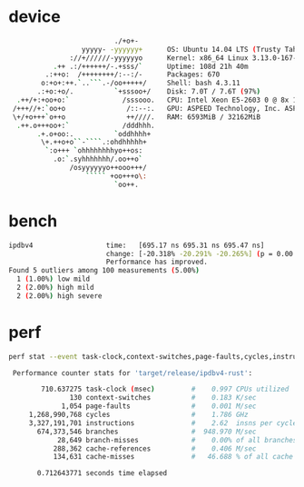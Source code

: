# device

```bash
                          ./+o+-       
                  yyyyy- -yyyyyy+      OS: Ubuntu 14.04 LTS (Trusty Tahr)
               ://+//////-yyyyyyo      Kernel: x86_64 Linux 3.13.0-167-generic
           .++ .:/++++++/-.+sss/`      Uptime: 108d 21h 40m
         .:++o:  /++++++++/:--:/-      Packages: 670
        o:+o+:++.`..```.-/oo+++++/     Shell: bash 4.3.11
       .:+o:+o/.          `+sssoo+/    Disk: 7.0T / 7.6T (97%)
  .++/+:+oo+o:`             /sssooo.   CPU: Intel Xeon E5-2603 0 @ 8x 1.8GHz
 /+++//+:`oo+o               /::--:.   GPU: ASPEED Technology, Inc. ASPEED Graphics Family (rev 21)
 \+/+o+++`o++o               ++////.   RAM: 6593MiB / 32162MiB
  .++.o+++oo+:`             /dddhhh.
       .+.o+oo:.          `oddhhhh+
        \+.++o+o``-````.:ohdhhhhh+
         `:o+++ `ohhhhhhhhyo++os:
           .o:`.syhhhhhhh/.oo++o`
               /osyyyyyyo++ooo+++/
                   ````` +oo+++o\:
                          `oo++.


```
# bench

```bash
ipdbv4                  time:   [695.17 ns 695.31 ns 695.47 ns]
                        change: [-20.318% -20.291% -20.265%] (p = 0.00 < 0.05)
                        Performance has improved.
Found 5 outliers among 100 measurements (5.00%)
  1 (1.00%) low mild
  2 (2.00%) high mild
  2 (2.00%) high severe
```


# perf


```bash
perf stat --event task-clock,context-switches,page-faults,cycles,instructions,branches,branch-misses,cache-references,cache-misses target/release/ipdbv4-rust

 Performance counter stats for 'target/release/ipdbv4-rust':

        710.637275 task-clock (msec)         #    0.997 CPUs utilized
               130 context-switches          #    0.183 K/sec
             1,054 page-faults               #    0.001 M/sec
     1,268,990,768 cycles                    #    1.786 GHz
     3,327,191,701 instructions              #    2.62  insns per cycle
       674,373,546 branches                  #  948.970 M/sec
            28,649 branch-misses             #    0.00% of all branches
           288,362 cache-references          #    0.406 M/sec
           134,631 cache-misses              #   46.688 % of all cache refs

       0.712643771 seconds time elapsed
```

